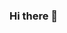 ### Hi there 👋

<!--
**okappi0258/okappi0258** is a ✨ _special_ ✨ repository because its `README.md` (this file) appears on your GitHub profile.

Here are some ideas to get you started:
![example workflow name](https://github.com/actions/hello-world/workflows/Greet%20Everyone/badge.svg)
![okappi0258github stats](https://github-readme-stats.vercel.app/api?username=okappi0258)
- 🔭 I’m currently working on ...
- 🌱 I’m currently learning ...
- 👯 I’m looking to collaborate on ...
- 🤔 I’m looking for help with ...
- 💬 Ask me about ...
- 📫 How to reach me: ...
- 😄 Pronouns: ...
- ⚡ Fun fact: ...
-->
